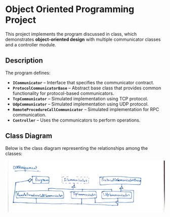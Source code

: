 # Object Oriented Programming Project

This project implements the program discussed in class, which demonstrates **object-oriented design** with multiple communicator classes and a controller module.

## Description
The program defines:
- **`ICommunicator`** – Interface that specifies the communicator contract.  
- **`ProtocolCommunicatorBase`** – Abstract base class that provides common functionality for protocol-based communicators.  
- **`TcpCommunicator`** – Simulated implementation using TCP protocol.  
- **`UdpCommunicator`** – Simulated implementation using UDP protocol.  
- **`RemoteProcedureCallCommunicator`** – Simulated implementation for RPC communication.  
- **`Controller`** – Uses the communicators to perform operations.  

## Class Diagram
Below is the class diagram representing the relationships among the classes:

![Class Diagram](./Class%20Diagram.jpg)
